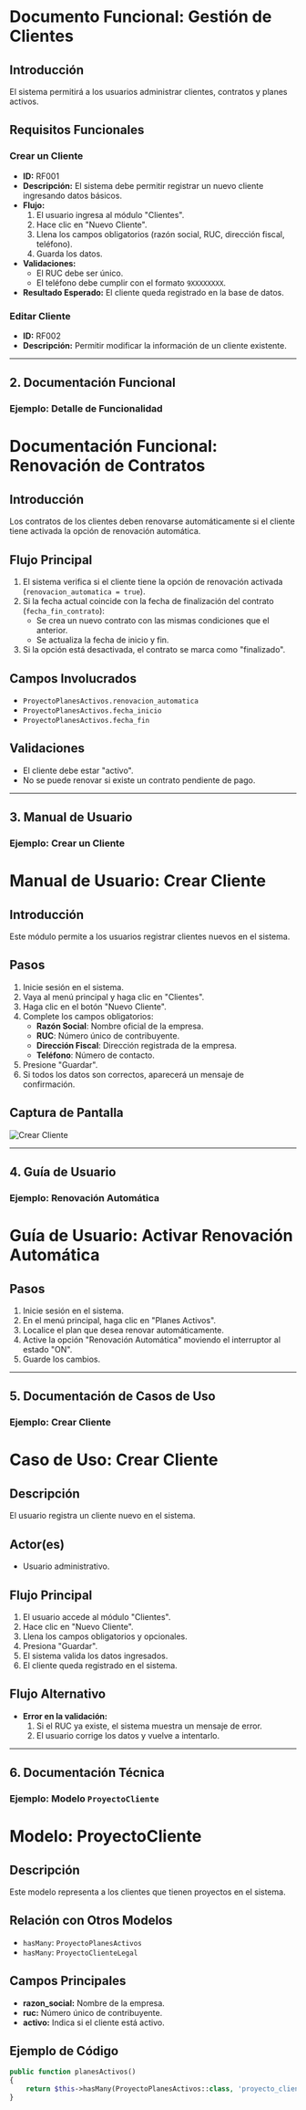 # Documento Funcional: Gestión de Clientes

## Introducción
El sistema permitirá a los usuarios administrar clientes, contratos y planes activos.

## Requisitos Funcionales
### Crear un Cliente
- **ID:** RF001
- **Descripción:** El sistema debe permitir registrar un nuevo cliente ingresando datos básicos.
- **Flujo:**
  1. El usuario ingresa al módulo "Clientes".
  2. Hace clic en "Nuevo Cliente".
  3. Llena los campos obligatorios (razón social, RUC, dirección fiscal, teléfono).
  4. Guarda los datos.
- **Validaciones:**
  - El RUC debe ser único.
  - El teléfono debe cumplir con el formato `9XXXXXXXX`.
- **Resultado Esperado:** El cliente queda registrado en la base de datos.

### Editar Cliente
- **ID:** RF002
- **Descripción:** Permitir modificar la información de un cliente existente.

---

## **2. Documentación Funcional**
### **Ejemplo: Detalle de Funcionalidad**
<!-- ```markdown -->
# Documentación Funcional: Renovación de Contratos

## Introducción
Los contratos de los clientes deben renovarse automáticamente si el cliente tiene activada la opción de renovación automática.

## Flujo Principal
1. El sistema verifica si el cliente tiene la opción de renovación activada (`renovacion_automatica = true`).
2. Si la fecha actual coincide con la fecha de finalización del contrato (`fecha_fin_contrato`):
   - Se crea un nuevo contrato con las mismas condiciones que el anterior.
   - Se actualiza la fecha de inicio y fin.
3. Si la opción está desactivada, el contrato se marca como "finalizado".

## Campos Involucrados
- `ProyectoPlanesActivos.renovacion_automatica`
- `ProyectoPlanesActivos.fecha_inicio`
- `ProyectoPlanesActivos.fecha_fin`

## Validaciones
- El cliente debe estar "activo".
- No se puede renovar si existe un contrato pendiente de pago.

---

## **3. Manual de Usuario**
### **Ejemplo: Crear un Cliente**
<!-- ```markdown -->
# Manual de Usuario: Crear Cliente

## Introducción
Este módulo permite a los usuarios registrar clientes nuevos en el sistema.

## Pasos
1. Inicie sesión en el sistema.
2. Vaya al menú principal y haga clic en "Clientes".
3. Haga clic en el botón "Nuevo Cliente".
4. Complete los campos obligatorios:
   - **Razón Social**: Nombre oficial de la empresa.
   - **RUC**: Número único de contribuyente.
   - **Dirección Fiscal**: Dirección registrada de la empresa.
   - **Teléfono**: Número de contacto.
5. Presione "Guardar".
6. Si todos los datos son correctos, aparecerá un mensaje de confirmación.

## Captura de Pantalla
![Crear Cliente](https://example.com/crear-cliente.png)

---

## **4. Guía de Usuario**
### **Ejemplo: Renovación Automática**
<!-- ```markdown -->
# Guía de Usuario: Activar Renovación Automática

## Pasos
1. Inicie sesión en el sistema.
2. En el menú principal, haga clic en "Planes Activos".
3. Localice el plan que desea renovar automáticamente.
4. Active la opción "Renovación Automática" moviendo el interruptor al estado "ON".
5. Guarde los cambios.

---

## **5. Documentación de Casos de Uso**
### **Ejemplo: Crear Cliente**
<!-- ```markdown -->
# Caso de Uso: Crear Cliente

## Descripción
El usuario registra un cliente nuevo en el sistema.

## Actor(es)
- Usuario administrativo.

## Flujo Principal
1. El usuario accede al módulo "Clientes".
2. Hace clic en "Nuevo Cliente".
3. Llena los campos obligatorios y opcionales.
4. Presiona "Guardar".
5. El sistema valida los datos ingresados.
6. El cliente queda registrado en el sistema.

## Flujo Alternativo
- **Error en la validación:**
  1. Si el RUC ya existe, el sistema muestra un mensaje de error.
  2. El usuario corrige los datos y vuelve a intentarlo.

---

## **6. Documentación Técnica**
### **Ejemplo: Modelo `ProyectoCliente`**
<!-- ```markdown -->
# Modelo: ProyectoCliente

## Descripción
Este modelo representa a los clientes que tienen proyectos en el sistema.

## Relación con Otros Modelos
- `hasMany`: `ProyectoPlanesActivos`
- `hasMany`: `ProyectoClienteLegal`

## Campos Principales
- **razon_social:** Nombre de la empresa.
- **ruc:** Número único de contribuyente.
- **activo:** Indica si el cliente está activo.

## Ejemplo de Código
```php
public function planesActivos()
{
    return $this->hasMany(ProyectoPlanesActivos::class, 'proyecto_cliente_id');
}

